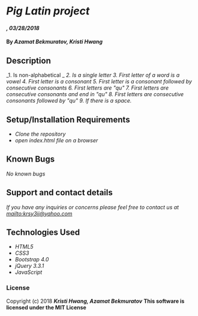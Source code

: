 # _Pig Latin project_

#### _, 03/28/2018_

#### By _**Azamat Bekmuratov, Kristi Hwang**_

## Description

_1. Is non-alphabetical _
_2. Is a single letter_
_3. First letter of a word is a vowel_
_4. First letter is a consonant_
_5. First letter is a consonant followed by consecutive consonants_
_6. First letters are "qu"_
_7. First letters are consecutive consonants and end in "qu"_
_8. First letters are consecutive consonants followed by "qu"_
_9. If there is a space._


## Setup/Installation Requirements

* _Clone the repository_
* _open index.html file on a browser_


## Known Bugs

_No known bugs_

## Support and contact details

_If you have any inquiries or concerns please feel free to contact us at <mailto:krsy3ii@yahoo.com>_

## Technologies Used

* _HTML5_
* _CSS3_
* _Bootstrap 4.0_
* _jQuery 3.3.1_
* _JavaScript_

### License

Copyright (c) 2018 _**Kristi Hwang, Azamat Bekmuratov**_
**This software is licensed under the MIT License**
